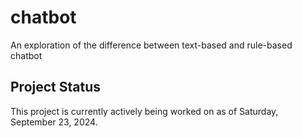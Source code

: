 # chatbot
An exploration of the difference between text-based and rule-based chatbot

## Project Status
This project is currently actively being worked on as of Saturday, September 23, 2024.
